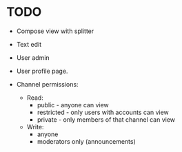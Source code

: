 # TODO

* Compose view with splitter
* Text edit
* User admin
* User profile page.

* Channel permissions:
  * Read:
    * public - anyone can view
    * restricted - only users with accounts can view
    * private - only members of that channel can view
  * Write:
    * anyone
    * moderators only (announcements)
